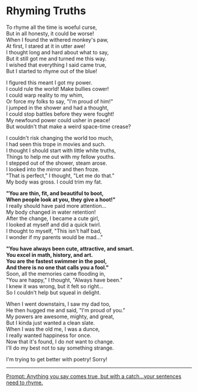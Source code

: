 # Rhyming Truths

To rhyme all the time is woeful curse,  
But in all honesty, it could be worse!  
When I found the withered monkey's paw,  
At first, I stared at it in utter awe!  
I thought long and hard about what to say,  
But it still got me and turned me this way.  
I wished that everything I said came true,  
But I started to rhyme out of the blue!  

I figured this meant I got my power.  
I could rule the world! Make bullies cower!  
I could warp reality to my whim,  
Or force my folks to say, "I'm proud of him!"  
I jumped in the shower and had a thought,  
I could stop battles before they were fought!  
My newfound power could usher in peace!  
But wouldn't that make a weird space-time crease?  

I couldn't risk changing the world too much,  
I had seen this trope in movies and such.  
I thought I should start with little white truths,  
Things to help me out with my fellow youths.  
I stepped out of the shower, steam arose.  
I looked into the mirror and then froze.  
"That is perfect," I thought, "Let me do that."  
My body was gross. I could trim my fat.  

**"You are thin, fit, and beautiful to boot,**  
**When people look at you, they give a hoot!"**  
I really should have paid more attention...  
My body changed in water retention!  
After the change, I became a cute girl,  
I looked at myself and did a quick twirl.  
I thought to myself, "This isn't half bad,  
I wonder if my parents would be mad..."  

**"You have always been cute, attractive, and smart.**  
**You excel in math, history, and art.**  
**You are the fastest swimmer in the pool,**  
**And there is no one that calls you a fool."**  
Soon, all the memories came flooding in,  
"You are happy," I thought, "Always have been."  
I knew it was wrong, but it felt so right...  
So I couldn't help but squeal in delight.  

When I went downstairs, I saw my dad too,  
He then hugged me and said, "I'm proud of you."  
My powers are awesome, mighty, and great,  
But I kinda just wanted a clean slate.  
When I was the old me, I was a dunce,  
I really wanted happiness for once.  
Now that it's found, I do *not* want to change.  
I'll do my best not to say something strange.  

I'm trying to get better with poetry! Sorry!

---
[Prompt: Anything you say comes true, but with a catch...your sentences need to rhyme.](https://www.reddit.com/r/WritingPrompts/comments/k79ur5/wp_anything_you_say_comes_true_but_with_a/)
